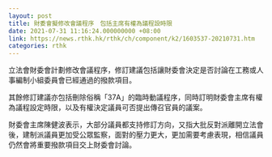 ```yaml
---
layout: post
title: 財委會擬修改會議程序　包括主席有權為議程設時限
date: 2021-07-31 11:16:24.000000000 +08:00
link: https://news.rthk.hk/rthk/ch/component/k2/1603537-20210731.htm
categories: rthk
---
```


立法會財委會計劃修改會議程序，修訂建議包括讓財委會決定是否討論在工務或人事編制小組委員會已經通過的撥款項目。

其餘修訂建議亦包括刪除俗稱「37A」的臨時動議程序，同時訂明財委會主席有權為議程設定時限，以及有權決定議員可否提出傳召官員的議案。

財委會主席陳健波表示，大部分議員都支持修訂方向，又指大批反對派離開立法會後，建制派議員更加受公眾監察，面對的壓力更大，更加需要考慮表現，相信議員仍然會將重要撥款項目交上財委會討論。
